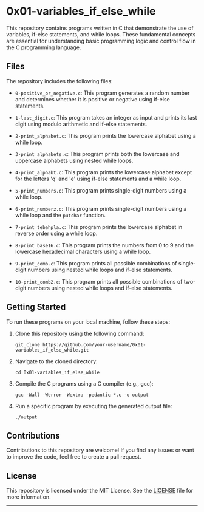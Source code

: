 # 0x01-variables_if_else_while

This repository contains programs written in C that demonstrate the use of variables, if-else statements, and while loops. These fundamental concepts are essential for understanding basic programming logic and control flow in the C programming language.

## Files

The repository includes the following files:

- `0-positive_or_negative.c`: This program generates a random number and determines whether it is positive or negative using if-else statements.

- `1-last_digit.c`: This program takes an integer as input and prints its last digit using modulo arithmetic and if-else statements.

- `2-print_alphabet.c`: This program prints the lowercase alphabet using a while loop.

- `3-print_alphabets.c`: This program prints both the lowercase and uppercase alphabets using nested while loops.

- `4-print_alphabt.c`: This program prints the lowercase alphabet except for the letters 'q' and 'e' using if-else statements and a while loop.

- `5-print_numbers.c`: This program prints single-digit numbers using a while loop.

- `6-print_numberz.c`: This program prints single-digit numbers using a while loop and the `putchar` function.

- `7-print_tebahpla.c`: This program prints the lowercase alphabet in reverse order using a while loop.

- `8-print_base16.c`: This program prints the numbers from 0 to 9 and the lowercase hexadecimal characters using a while loop.

- `9-print_comb.c`: This program prints all possible combinations of single-digit numbers using nested while loops and if-else statements.

- `10-print_comb2.c`: This program prints all possible combinations of two-digit numbers using nested while loops and if-else statements.

## Getting Started

To run these programs on your local machine, follow these steps:

1. Clone this repository using the following command:
   ```
   git clone https://github.com/your-username/0x01-variables_if_else_while.git
   ```

2. Navigate to the cloned directory:
   ```
   cd 0x01-variables_if_else_while
   ```

3. Compile the C programs using a C compiler (e.g., gcc):
   ```
   gcc -Wall -Werror -Wextra -pedantic *.c -o output
   ```

4. Run a specific program by executing the generated output file:
   ```
   ./output
   ```

## Contributions

Contributions to this repository are welcome! If you find any issues or want to improve the code, feel free to create a pull request.

## License

This repository is licensed under the MIT License. See the [LICENSE](LICENSE) file for more information.

---